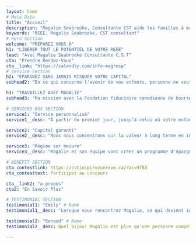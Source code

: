 ```yaml
---
layout: home
# Meta Data
title: "Accueil"
description: "Magalie Seabrooke, Consultante CST aide les familles à maximiser sans risques le Régime Enregistré D'Épargne Étude de leur enfant(s)."
keywords: "REEE, Magalie Seabrooke, CST consultant"
# Hero Section
welcome: "PRÉPAREZ VOUS À"
h1: "LIBÉRER TOUT LE POTENTIEL DE VOTRE REEE"
lead: "Avec Magalie Seabrooke Consultante C.S.T"
cta: "Prendre Rendez-Vous"
cta__link: "https://calendly.com/info-magresp"
# Service Section
h2: "ÉPARGNEZ SANS JAMAIS RISQUER VOTRE CAPITAL"
subhead2: "En ce qui concerne l'avenir de vos enfants, personne ne veut le laisser au hasard. Depuis plus de 10 ans, Magalie Seabrooke aide les familles à naviguer leurs options, maximiser les subventions gouvernementales et protéger leur capital grâce à la Fondation fiduciaire canadienne de bourses d’études."

h3: "TRAVAILLEZ AVEC MAGALIE"
subhead3: "Ma mission avec la Fondation fiduciaire canadienne de bourses d’études est d'aider les familles à atteindre leurs objectifs en matière d'études postsecondaires et aider les enfants canadiens à éliminer les obstacles financiers en utilisant les subventions gouvernementales à leur disposition."

# SERVICES BOX SECTION
service1: "Service personnalisé"
service1__desc: "À partir du premier jour, jusqu’à celui où votre enfant obtient son diplôme d’études postsecondaires, Magalie et son équipe sont là pour vous."

service2: "Capital garanti"
service2__desc: "Nous nous concentrons sur la valeur à long terme en investissant de façon à protéger votre capital tout en réalisant des rendements positifs."

service3: "Régime sur mesure"
service3__desc: "Magalie et son équipe vont créer un programme d'épargne fait sur mesure, ouvrir des nouvelles avenues et vous aider tout le long du processus."

# BENEFIT SECTION
cta_contestlink: https://cstinspirezunreve.ca/?ac=9788
cta_contesttext: Participez au concours

cta__link2: "a-propos"
cta2: "En Savoir Plus"

# TESTIMONIAL SECTION
testimonial1: "Emily" # Name 
testimonial1__desc: "Lorsque vous rencontrez Magalie, ce qui devient immédiatement clair, c'est qu'elle aime les gens et adore les enfants! En tant que mère célibataire à temps partiel, avec des connaissances limitées en matière de REEE, je ne savais pas trop à quoi m'attendre. Mais Magalie m'a mise à l'aise tout de suite, et j'ai rapidement eu l'impression de m'asseoir avec une amie autour d'un café. Elle a vraiment écouté mes préoccupations, mes défis et mes objectifs et a travaillé avec moi pour trouver la meilleure solution pour ma famille." # Testimonial Content

testimonial2: "Renaud" # Name 
testimonial2__desc: Quel bijou! Magalie est plus qu'une personne compétente et bien informée en matière de REEE. Elle examine votre situation et trouve des ressources pour vous aider à arriver là où vous voulez aller. Elle est un connecteur, et une chose que vous savez avec certitude, c'est qu'elle va faire tout ce qu'il faut pour vous aider à arriver là où vous voulez aller." # Testimonial Content

---
```


